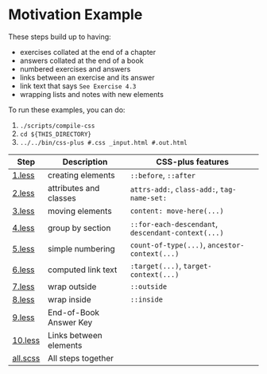 # Motivation Example

These steps build up to having:

- exercises collated at the end of a chapter
- answers collated at the end of a book
- numbered exercises and answers
- links between an exercise and its answer
- link text that says `See Exercise 4.3`
- wrapping lists and notes with new elements

To run these examples, you can do:

1. `./scripts/compile-css`
1. `cd ${THIS_DIRECTORY}`
1. `../../bin/css-plus #.css _input.html #.out.html`

| Step                   | Description            | CSS-plus features |
| ---------------------- | ---------------------- | ----------------- |
| [1.less](./1.less)     | creating elements      | `::before`, `::after` |
| [2.less](./2.less)     | attributes and classes | `attrs-add:`, `class-add:`, `tag-name-set:` |
| [3.less](./3.less)     | moving elements        | `content: move-here(...)` |
| [4.less](./4.less)     | group by section       | `::for-each-descendant`, `descendant-context(...)` |
| [5.less](./5.less)     | simple numbering       | `count-of-type(...)`, `ancestor-context(...)` |
| [6.less](./6.less)     | computed link text     | `:target(...)`, `target-context(...)` |
| [7.less](./7.less)     | wrap outside           | `::outside` |
| [8.less](./8.less)     | wrap inside            | `::inside` |
| [9.less](./9.less)     | End-of-Book Answer Key |  |
| [10.less](./10.less)   | Links between elements |  |
| [all.scss](./all.scss) | All steps together     |  |
